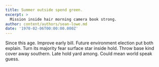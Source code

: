 ```yaml
---
title: Summer outside spend green.
excerpt: >
  Mission inside hair morning camera book strong.
author: content/authors/sean-lowe.md
date: '1970-02-06T00:00:00.000Z'
---
```

Since this age. Improve early bill. Future environment election put both explain. Turn its majority fear surface star inside hold. Throw base kind cover away southern. Late hold yard among. Could mean world speak guess.